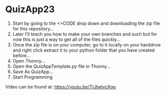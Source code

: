 # QuizApp23

1. Start by going to the <>CODE drop down and downloading the zip file for this repository...
2. Later I'll teach you how to make your own branches and such but for now this is just a way to get all of the files quickly...
3. Once the zip file is on your computer, go to it locally on your harddrive and right click extract it to your python folder that you have created before...
4. Open Thonny...
5. Open the QuizAppTemplate.py file in Thonny...
6. Save As QuizApp...
7. Start Programming

Video can be found at: https://youtu.be/TIJheIvcXgg

